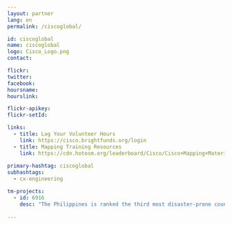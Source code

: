 ```yaml
---
layout: partner
lang: en
permalink: /ciscoglobal/

id: ciscoglobal
name: ciscoglobal
logo: Cisco_Logo.png
contact:

flickr: 
twitter: 
facebook: 
hoursname: 
hourslink: 

flickr-apikey: 
flickr-setId: 

links:
  - title: Log Your Volunteer Hours
    link: https://cisco.brightfunds.org/login
  - title: Mapping Training Resources
    link: https://cdn.hotosm.org/leaderboard/Cisco/Cisco+Mapping+Materials.zip
    
primary-hashtag: ciscoglobal
subhashtags:
  - cx-engineering

tm-projects:
  - id: 6916
    desc: "The Philippines is ranked the third most disaster-prone country in the world, consistently experiencing natural disasters like typhoons, earthquakes, and volcanic eruptions. Currently, many disaster-prone communities within the Philippines are poorly mapped, making it difficult to both prepare for and respond to natural disasters."
    
---
```

